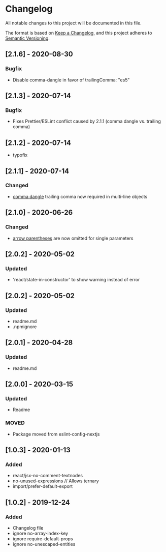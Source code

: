# Changelog

All notable changes to this project will be documented in this file.

The format is based on [Keep a Changelog](https://keepachangelog.com/en/1.0.0/),
and this project adheres to [Semantic Versioning](https://semver.org/spec/v2.0.0.html).

## [2.1.6] - 2020-08-30

### Bugfix

- Disable comma-dangle in favor of trailingComma: "es5"

## [2.1.3] - 2020-07-14

### Bugfix

- Fixes Prettier/ESLint conflict caused by 2.1.1 (comma dangle vs. trailing comma)

## [2.1.2] - 2020-07-14

- typofix

## [2.1.1] - 2020-07-14

### Changed

- [comma dangle](https://eslint.org/docs/rules/comma-dangle) trailing comma now required in multi-line objects

## [2.1.0] - 2020-06-26

### Changed

- [arrow parentheses](https://prettier.io/docs/en/options.html#arrow-function-parentheses) are now omitted for single parameters

## [2.0.2] - 2020-05-02

### Updated

- 'react/state-in-constructor' to show warning instead of error

## [2.0.2] - 2020-05-02

### Updated

- readme.md
- .npmignore

## [2.0.1] - 2020-04-28

### Updated

- readme.md

## [2.0.0] - 2020-03-15

### Updated

- Readme

### MOVED

- Package moved from eslint-config-nextjs

## [1.0.3] - 2020-01-13

### Added

- react/jsx-no-comment-textnodes
- no-unused-expressions // Allows ternary
- import/prefer-default-export

## [1.0.2] - 2019-12-24

### Added

- Changelog file
- ignore no-array-index-key
- ignore require-default-props
- ignore no-unescaped-entities
